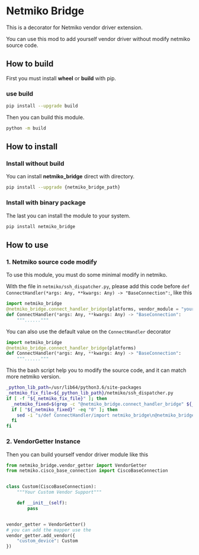 # Netmiko Bridge

This is a decorator for Netmiko vendor driver extension.

You can use this mod to add yourself vendor driver without modify netmiko source code.

## How to build

First you must install __wheel__ or __build__ with pip.

### use build

```bash
pip install --upgrade build
```

Then you can build this module.
```bash
python -m build
```

## How to install

### Install without build

You can install __netmiko_bridge__ direct with directory.
```bash
pip install --upgrade {netmiko_bridge_path}
```

### Install with binary package

The last you can install the module to your system.
```bash
pip install netmiko_bridge
```

## How to use

### 1. Netmiko source code modify
To use this module, you must do some minimal modify in netmiko.

With the file in `netmiko/ssh_dispatcher.py`, please add this code before `def ConnectHandler(*args: Any, **kwargs: Any) -> "BaseConnection":`, like this
```python
import netmiko_bridge
@netmiko_bridge.connect_handler_bridge(platforms, vendor_module = "your_custom_driver_module_package", vendor_getter_attr = "your_custom_vendor_getter_attr_name")
def ConnectHandler(*args: Any, **kwargs: Any) -> "BaseConnection":
    """......"""
```

You can also use the default value on the `ConnectHandler` decorator
```python
import netmiko_bridge
@netmiko_bridge.connect_handler_bridge(platforms)
def ConnectHandler(*args: Any, **kwargs: Any) -> "BaseConnection":
    """......"""
```

This the bash script help you to modify the source code, and it can match more netmiko version.
```bash
_python_lib_path=/usr/lib64/python3.6/site-packages
_netmiko_fix_file=${_python_lib_path}/netmiko/ssh_dispatcher.py
if [ -f "${_netmiko_fix_file}" ]; then
  _netmiko_fixed=$(grep -c "@netmiko_bridge.connect_handler_bridge" ${_netmiko_fix_file})
  if [ "${_netmiko_fixed}" -eq "0" ]; then
    sed -i "s/def ConnectHandler/import netmiko_bridge\n@netmiko_bridge.connect_handler_bridge(platforms)\ndef ConnectHandler/" ${_netmiko_fix_file}
  fi
fi
```

### 2. VendorGetter Instance 

Then you can build yourself vendor driver module like this
```python
from netmiko_bridge.vendor_getter import VendorGetter
from netmiko.cisco_base_connection import CiscoBaseConnection


class Custom(CiscoBaseConnection):
    """Your Custom Vendor Support"""

    def __init__(self):
        pass


vendor_getter = VendorGetter()
# you can add the mapper use the
vendor_getter.add_vendor({
    "custom_device": Custom
})
```
